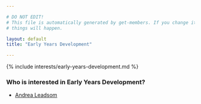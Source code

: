 ```yaml
---

# DO NOT EDIT!
# This file is automatically generated by get-members. If you change it, bad
# things will happen.

layout: default
title: "Early Years Development"

---
```


{% include interests/early-years-development.md %}

### Who is interested in Early Years Development?


* [Andrea Leadsom](../members/andrea-leadsom.html)
